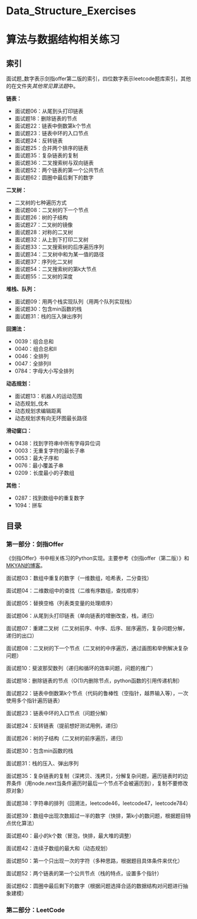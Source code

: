 # Data_Structure_Exercises

# 算法与数据结构相关练习

## 索引

面试题_数字表示剑指offer第二版的索引，四位数字表示leetcode题库索引，其他的在文件夹*其他常见算法题*中。

**链表：**

- 面试题06：从尾到头打印链表
- 面试题18：删除链表的节点
- 面试题22：链表中倒数第k个节点
- 面试题23：链表中环的入口节点
- 面试题24：反转链表
- 面试题25：合并两个排序的链表
- 面试题35：复杂链表的复制
- 面试题36：二叉搜索树与双向链表
- 面试题52：两个链表的第一个公共节点
- 面试题62：圆圈中最后剩下的数字

**二叉树：**

- 二叉树的七种遍历方式
- 面试题08：二叉树的下一个节点
- 面试题26：树的子结构
- 面试题27：二叉树的镜像
- 面试题28：对称的二叉树
- 面试题32：从上到下打印二叉树
- 面试题33：二叉搜索树的后序遍历序列
- 面试题34：二叉树中和为某一值的路径
- 面试题37：序列化二叉树
- 面试题54：二叉搜索树的第k大节点
- 面试题55：二叉树的深度

**堆栈、队列：**

- 面试题09：用两个栈实现队列（用两个队列实现栈）
- 面试题30：包含min函数的栈
- 面试题31：栈的压入弹出序列

**回溯法：**

- 0039：组合总和
- 0040：组合总和II
- 0046：全排列
- 0047：全排列II
- 0784：字母大小写全排列

**动态规划：**

- 面试题13：机器人的运动范围
- 动态规划_伐木
- 动态规划求编辑距离
- 动态规划求有向无环图最长路径

**滑动窗口：**

- 0438：找到字符串中所有字母异位词
- 0003：无重复字符的最长子串
- 0053：最大子序和
- 0076：最小覆盖子串
- 0209：长度最小的子数组

**其他：**

- 0287：找到数组中的重复数字
- 1094：拼车

## 目录

### 第一部分：剑指Offer

《剑指Offer》书中相关练习的Python实现。主要参考《剑指offer（第二版）》和[MKYAN的博客](https://www.cnblogs.com/yanmk/p/9130681.html)。

面试题03：数组中重复的数字（一维数组，哈希表，二分查找）

面试题04：二维数组中的查找（二维有序数组，查找顺序）

面试题05：替换空格（列表类变量的处理顺序）

面试题06：从尾到头打印链表（单向链表的增删改查，栈，递归）

面试题07：重建二叉树（二叉树前序、中序、后序、层序遍历，复杂问题分解，递归的出口）

面试题08：二叉树的下一个节点（二叉树的中序遍历，通过画图和举例解决复杂问题）

面试题10：斐波那契数列（递归和循环的效率问题，问题的推广）

面试题18：删除链表的节点（O(1)内删除节点，python函数的引用传递机制）

面试题22：链表中倒数第k个节点（代码的鲁棒性（空指针，越界输入等），一次使用多个指针遍历链表）

面试题23：链表中环的入口节点（问题分解）

面试题24：反转链表（提前想好测试用例，递归）

面试题26：树的子结构（二叉树的前序遍历，递归）

面试题30：包含min函数的栈

面试题31：栈的压入、弹出序列

面试题35：复杂链表的复制（深拷贝、浅拷贝，分解复杂问题，遍历链表时的边界条件（用node.next当条件遍历时最后一个节点不会被遍历到），复制不要修改原对象）

面试题38：字符串的排列（回溯法，leetcode46，leetcode47，leetcode784）

面试题39：数组中出现次数超过一半的数字（快排，第k小的数问题，根据题目特点优化算法）

面试题40：最小的k个数（冒泡，快排，最大堆的调整）

面试题42：连续子数组的最大和（动态规划）

面试题50：第一个只出现一次的字符（多种思路，根据题目具体条件来优化）

面试题52：两个链表的第一个公共节点（栈的特点，设置多个指针）

面试题62：圆圈中最后剩下的数字（根据问题选择合适的数据结构对问题进行抽象建模）

### 第二部分：LeetCode


